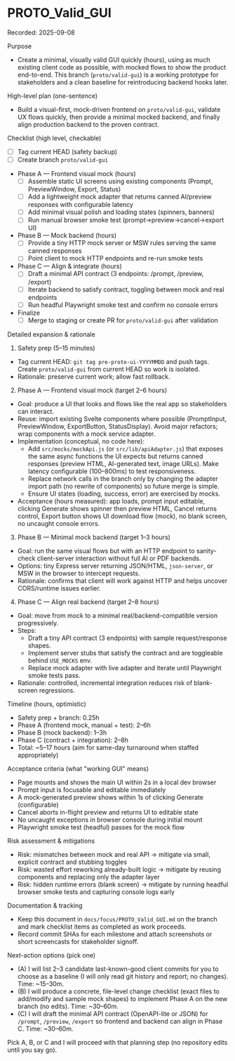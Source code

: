 # PROTO_Valid_GUI

Recorded: 2025-09-08

Purpose

- Create a minimal, visually valid GUI quickly (hours), using as much existing client code as possible, with mocked flows to show the product end-to-end. This branch (`proto/valid-gui`) is a working prototype for stakeholders and a clean baseline for reintroducing backend hooks later.

High-level plan (one-sentence)

- Build a visual-first, mock-driven frontend on `proto/valid-gui`, validate UX flows quickly, then provide a minimal mocked backend, and finally align production backend to the proven contract.

Checklist (high level, checkable)

- [ ] Tag current HEAD (safety backup)
- [ ] Create branch `proto/valid-gui`
- Phase A — Frontend visual mock (hours)
  - [ ] Assemble static UI screens using existing components (Prompt, PreviewWindow, Export, Status)
  - [ ] Add a lightweight mock adapter that returns canned AI/preview responses with configurable latency
  - [ ] Add minimal visual polish and loading states (spinners, banners)
  - [ ] Run manual browser smoke test (prompt→preview→cancel→export UI)
- Phase B — Mock backend (hours)
  - [ ] Provide a tiny HTTP mock server or MSW rules serving the same canned responses
  - [ ] Point client to mock HTTP endpoints and re-run smoke tests
- Phase C — Align & integrate (hours)
  - [ ] Draft a minimal API contract (3 endpoints: /prompt, /preview, /export)
  - [ ] Iterate backend to satisfy contract, toggling between mock and real endpoints
  - [ ] Run headful Playwright smoke test and confirm no console errors
- Finalize
  - [ ] Merge to staging or create PR for `proto/valid-gui` after validation

Detailed expansion & rationale

1. Safety prep (5–15 minutes)

- Tag current HEAD: `git tag pre-proto-ui-YYYYMMDD` and push tags. Create `proto/valid-gui` from current HEAD so work is isolated.
- Rationale: preserve current work; allow fast rollback.

2. Phase A — Frontend visual mock (target 2–6 hours)

- Goal: produce a UI that looks and flows like the real app so stakeholders can interact.
- Reuse: import existing Svelte components where possible (PromptInput, PreviewWindow, ExportButton, StatusDisplay). Avoid major refactors; wrap components with a mock service adapter.
- Implementation (conceptual, no code here):
  - Add `src/mocks/mockApi.js` (or `src/lib/apiAdapter.js`) that exposes the same async functions the UI expects but returns canned responses (preview HTML, AI-generated text, image URLs). Make latency configurable (100–800ms) to test responsiveness.
  - Replace network calls in the branch only by changing the adapter import path (no rewrite of components) so future merge is simple.
  - Ensure UI states (loading, success, error) are exercised by mocks.
- Acceptance (hours measured): app loads, prompt input editable, clicking Generate shows spinner then preview HTML, Cancel returns control, Export button shows UI download flow (mock), no blank screen, no uncaught console errors.

3. Phase B — Minimal mock backend (target 1–3 hours)

- Goal: run the same visual flows but with an HTTP endpoint to sanity-check client-server interaction without full AI or PDF backends.
- Options: tiny Express server returning JSON/HTML, `json-server`, or MSW in the browser to intercept requests.
- Rationale: confirms that client will work against HTTP and helps uncover CORS/runtime issues earlier.

4. Phase C — Align real backend (target 2–8 hours)

- Goal: move from mock to a minimal real/backend-compatible version progressively.
- Steps:
  - Draft a tiny API contract (3 endpoints) with sample request/response shapes.
  - Implement server stubs that satisfy the contract and are toggleable behind `USE_MOCKS` env.
  - Replace mock adapter with live adapter and iterate until Playwright smoke tests pass.
- Rationale: controlled, incremental integration reduces risk of blank-screen regressions.

Timeline (hours, optimistic)

- Safety prep + branch: 0.25h
- Phase A (frontend mock, manual + test): 2–6h
- Phase B (mock backend): 1–3h
- Phase C (contract + integration): 2–8h
- Total: ~5–17 hours (aim for same-day turnaround when staffed appropriately)

Acceptance criteria (what "working GUI" means)

- Page mounts and shows the main UI within 2s in a local dev browser
- Prompt input is focusable and editable immediately
- A mock-generated preview shows within 1s of clicking Generate (configurable)
- Cancel aborts in-flight preview and returns UI to editable state
- No uncaught exceptions in browser console during initial mount
- Playwright smoke test (headful) passes for the mock flow

Risk assessment & mitigations

- Risk: mismatches between mock and real API → mitigate via small, explicit contract and stubbing toggles
- Risk: wasted effort reworking already-built logic → mitigate by reusing components and replacing only the adapter layer
- Risk: hidden runtime errors (blank screen) → mitigate by running headful browser smoke tests and capturing console logs early

Documentation & tracking

- Keep this document in `docs/focus/PROTO_Valid_GUI.md` on the branch and mark checklist items as completed as work proceeds.
- Record commit SHAs for each milestone and attach screenshots or short screencasts for stakeholder signoff.

Next-action options (pick one)

- (A) I will list 2–3 candidate last-known-good client commits for you to choose as a baseline (I will only read git history and report; no changes). Time: ~15–30m.
- (B) I will produce a concrete, file-level change checklist (exact files to add/modify and sample mock shapes) to implement Phase A on the new branch (no edits). Time: ~30–60m.
- (C) I will draft the minimal API contract (OpenAPI-lite or JSON) for `/prompt`, `/preview`, `/export` so frontend and backend can align in Phase C. Time: ~30–60m.

Pick A, B, or C and I will proceed with that planning step (no repository edits until you say go).
